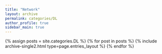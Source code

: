 ```yaml
---
title: "Network"
layout: archive
permalink: categories/DL
author_profile: true
sidebar_main: true
---
```


<!-- 여기 site.categories.카테고리이름 -->
{% assign posts = site.categories.DL %}
{% for post in posts %} {% include archive-single2.html type=page.entries_layout %} {% endfor %}